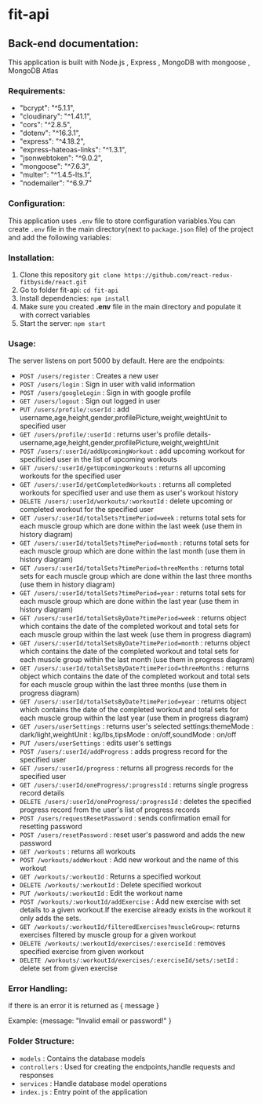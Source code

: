 # fit-api

## Back-end documentation:

<p>This application is built with Node.js , Express , MongoDB with mongoose , MongoDB Atlas</p>


### Requirements:
- "bcrypt": "^5.1.1",
- "cloudinary": "^1.41.1",
- "cors": "^2.8.5",
- "dotenv": "^16.3.1",
- "express": "^4.18.2",
- "express-hateoas-links": "^1.3.1",
- "jsonwebtoken": "^9.0.2",
- "mongoose": "^7.6.3",
- "multer": "^1.4.5-lts.1",
- "nodemailer": "^6.9.7"


### Configuration:
This application uses `.env` file to store configuration variables.You can create `.env` file in the main directory(next to `package.json` file) of the project and add the following variables:


### Installation:
1. Clone this repository `git clone https://github.com/react-redux-fitbyside/react.git`
2. Go to folder fit-api: `cd fit-api`
3. Install dependencies: `npm install`
4. Make sure you created <strong>.env</strong> file in the main directory and populate it with correct variables
5. Start the server: `npm start`


### Usage:

The server listens on port 5000 by default. Here are the endpoints:


- `POST /users/register` : Creates a new user
- `POST /users/login` : Sign in user with valid information
- `POST /users/googleLogin` : Sign in with google profile
- `GET /users/logout` : Sign out logged in user
- `PUT /users/profile/:userId` : add username,age,height,gender,profilePicture,weight,weightUnit to specified user
- `GET /users/profile/:userId` : returns user's profile details-username,age,height,gender,profilePicture,weight,weightUnit
- `POST /users/:userId/addUpcomingWorkout` : add upcoming workout for specificied user in the list of upcoming workouts
- `GET /users/:userId/getUpcomingWorkouts` : returns all upcoming workouts for the specified user
- `GET /users/:userId/getCompletedWorkouts` : returns all completed workouts for specified user and use them as user's workout history
- `DELETE /users/:userId/workouts/:workoutId` : delete upcoming or completed workout for the specified user
- `GET /users/:userId/totalSets?timePeriod=week` : returns total sets for each muscle group which are done within the last week (use them in history diagram)
- `GET /users/:userId/totalSets?timePeriod=month` : returns total sets for each muscle group which are done within the last month (use them in history diagram)
- `GET /users/:userId/totalSets?timePeriod=threeMonths` : returns total sets for each muscle group which are done within the last three months (use them in history diagram)
- `GET /users/:userId/totalSets?timePeriod=year` : returns total sets for each muscle group which are done within the last year (use them in history diagram)
- `GET /users/:userId/totalSetsByDate?timePeriod=week` : returns object which contains the date of the completed workout and total sets for each muscle group within the last week (use them in progress diagram)
- `GET /users/:userId/totalSetsByDate?timePeriod=month` : returns object which contains the date of the completed workout and total sets for each muscle group within the last month (use them in progress diagram)
- `GET /users/:userId/totalSetsByDate?timePeriod=threeMonths` : returns object which contains the date of the completed workout and total sets for each muscle group within the last three months (use them in progress diagram)
- `GET /users/:userId/totalSetsByDate?timePeriod=year` : returns object which contains the date of the completed workout and total sets for each muscle group within the last year (use them in progress diagram)
- `GET /users/userSettings` : returns user's selected settings:themeMode : dark/light,weightUnit : kg/lbs,tipsMode : on/off,soundMode : on/off
- `PUT /users/userSettings` : edits user's settings
- `POST /users/:userId/addProgress` : adds progress record for the specified user
- `GET /users/:userId/progress` : returns all progress records for the specified user
- `GET /users/:userId/oneProgress/:progressId` : returns single progress record details
- `DELETE /users/:userId/oneProgress/:progressId` : deletes the specified progress record from the user's list of progress records
- `POST /users/requestResetPassword` : sends confirmation email for resetting password
- `POST /users/resetPassword` : reset user's password and adds the new password
- `GET /workouts` : returns all workouts
- `POST /workouts/addWorkout` : Add new workout and the name of this workout
- `GET /workouts/:workoutId` : Returns a specified workout
- `DELETE /workouts/:workoutId` : Delete specified workout
- `PUT /workouts/:workoutId` : Edit the workout name
- `POST /workouts/:workoutId/addExercise` : Add new exercise with set details to a given workout.If the exercise already exists in the workout it only adds the sets.
- `GET /workouts/:workoutId/filteredExercises?muscleGroup=`: returns exercises filtered by muscle group for a given workout
- `DELETE /workouts/:workoutId/exercises/:exerciseId` : removes specified exercise from given workout
- `DELETE /workouts/:workoutId/exercises/:exerciseId/sets/:setId` : delete set from given exercise 
  


### Error Handling:

<p>if there is an error it is returned as { message }</p>
<p>Example: {message: "Invalid email or password!" }</p>

### Folder Structure:
- `models` : Contains the database models
- `controllers` : Used for creating the endpoints,handle requests and responses
- `services` : Handle database model operations
- `index.js` : Entry point of the application
